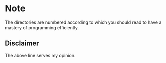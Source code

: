 # Note
The directories are numbered according to which you should read to have a mastery of programming efficiently.
## Disclaimer
The above line serves my opinion.
